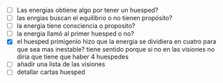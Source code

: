 - [ ] Las energias obtiene algo por tener un huesped?
- [ ] las enrgias buscan el equilibrio o no tienen propósito?
- [ ] la energia tiene consciencia o proposito?
- [ ] la energia llamó al primer huesped o no?
- [x] el huesped primigenio hizo que la energia se dividiera en cuatro para que sea mas inestable? tiene sentido porque si no en las visiones no diria que tiene que haber 4 huespedes
- [ ] añadir una lista de las visiones
- [ ] detallar cartas huesped